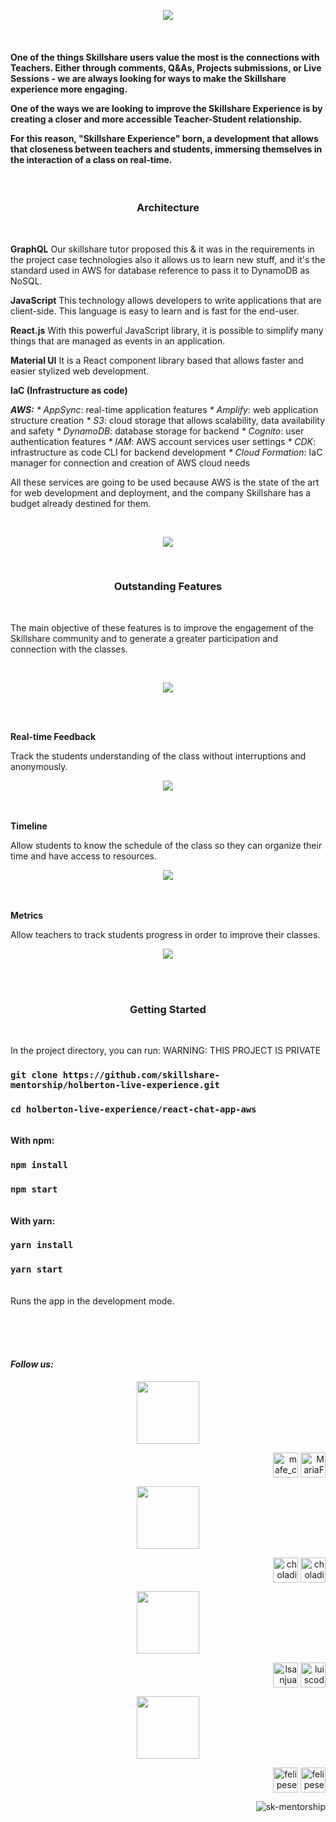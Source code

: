 <!-- Portada -->
<p align="center"><img src="https://github.com/felipeserna/Portfolio_Foundations/blob/main/react-chat-app-aws/src/img/cover_page_sk.png" /></p>
<br>

<!-- Presentación -->
<h4> One of the things Skillshare users value the most is the connections with Teachers. Either through comments, Q&As, Projects submissions, or Live Sessions - we are always looking for ways to make the Skillshare experience more engaging.

One of the ways we are looking to improve the Skillshare Experience is by creating a closer and more accessible Teacher-Student relationship.

For this reason, "Skillshare Experience" born, a development that allows that closeness between teachers and students, immersing themselves in the interaction of a class on real-time.</h4>
<br>

<!-- Architecture -->
<h3 align="center"><b>Architecture</b></h3>
<br>
<p> 
<b>GraphQL</b>
Our skillshare tutor proposed this & it was in the requirements in the project case technologies also it allows us to learn new stuff, and it's the standard used in AWS for database reference to pass it to DynamoDB as NoSQL.

<b>JavaScript</b>
This technology allows developers to write applications that are client-side. This language is easy to learn and is fast for the end-user.

<b>React.js</b>
With this powerful JavaScript library, it is possible to simplify many things that are managed as events in an application.

<b>Material UI</b>
It is a React component library based that allows faster and easier stylized web development.

<b>IaC (Infrastructure as code)</b>

<b><em>AWS:</em></b>
<em>* AppSync</em>: real-time application features
<em>* Amplify</em>: web application structure creation 
<em>* S3</em>: cloud storage that allows scalability, data availability and safety
<em>* DynamoDB</em>: database storage for backend
<em>* Cognito</em>: user authentication features
<em>* IAM</em>: AWS account services user settings
<em>* CDK</em>: infrastructure as code CLI for backend development
<em>* Cloud Formation</em>: IaC manager for connection and creation of AWS cloud needs

All these services are going to be used because AWS is the state of the art for web development and deployment, and the company Skillshare has a budget already destined for them.
</p>
<br>
<p align="center"><img src="https://github.com/felipeserna/Portfolio_Foundations/blob/main/react-chat-app-aws/src/img/architecture_sk.png" /></p>
<br>

<!-- Features -->
<h3 align="center"><b>Outstanding Features</b></h3>
<br>
<p>The main objective of these features is to improve the engagement of the Skillshare community and to generate a greater participation and connection with the classes.</p>
<br>
<p align="center"><img src="https://github.com/felipeserna/Portfolio_Foundations/blob/main/react-chat-app-aws/src/img/Capture_experience.png" /></p>
<br>
<br>
<p> 
<b>Real-time Feedback</b>

Track the students understanding of the class without interruptions and anonymously.
<br>
<p align="center"><img src="https://github.com/felipeserna/Portfolio_Foundations/blob/main/react-chat-app-aws/src/img/real_time.png" /></p>
<br>
<br>
<b>Timeline</b>
<br>

Allow students to know the schedule of the class so they can organize their time and have access to resources.
<br>
<p align="center"><img src="https://github.com/felipeserna/Portfolio_Foundations/blob/main/react-chat-app-aws/src/img/timeline.png" /></p>
<br>
<br>
<b>Metrics</b>

Allow teachers to track students progress in order to improve their classes.
</p>
<p align="center"><img src="https://github.com/felipeserna/Portfolio_Foundations/blob/main/react-chat-app-aws/src/img/metrics.png" /></p>
<br>
<br>
<!-- Installation -->
<h3 align="center"><b>Getting Started</b></h3>
<br>
<p>


In the project directory, you can run:
WARNING: THIS PROJECT IS PRIVATE

### `git clone https://github.com/skillshare-mentorship/holberton-live-experience.git`
### `cd holberton-live-experience/react-chat-app-aws`
<br>
<b>With npm:</b>

### `npm install`
### `npm start`
<br>
<b>With yarn:</b>

### `yarn install`
### `yarn start`
<br>
Runs the app in the development mode.<br />
</p>
<br>
<br>
<!-- Social Media -->
<h4><em><br>Follow us: </em></h4>
<!-- Mafe -->
<p align="center"><img src="https://github.com/felipeserna/Portfolio_Foundations/blob/main/react-chat-app-aws/src/img/mafe.jpg" width=100 height=100 /></p>
<p align="right"><a href="https://twitter.com/mafe_crespo" target="blank"><img align="center" src="https://github.com/mfcrespo/Github_profile/blob/master/images/logo_twitter.png" alt="mafe_crespo" height="40" width="40" /></a>
<a href="https://www.linkedin.com/in/mariafernandacrespo/" target="blank"><img align="center" src="https://github.com/mfcrespo/Github_profile/blob/master/images/logo_linkedin.png" alt="MariaFernandaCrespo" height="40" width="40" /></a>
</p>

<!-- Santi -->
<p align="center"><img src="https://github.com/felipeserna/Portfolio_Foundations/blob/main/react-chat-app-aws/src/img/santi.jpg" width=100 height=100 /></p>
<p align="right"><a href="https://twitter.com/choladito" target="blank"><img align="center" src="https://github.com/mfcrespo/Github_profile/blob/master/images/logo_twitter.png" alt="choladito" height="40" width="40" /></a>
<a href="https://www.linkedin.com/in/choladito/" target="blank"><img align="center" src="https://github.com/mfcrespo/Github_profile/blob/master/images/logo_linkedin.png" alt="choladito" height="40" width="40" /></a>
</p>

<!-- Luis -->
<p align="center"><img src="https://github.com/felipeserna/Portfolio_Foundations/blob/main/react-chat-app-aws/src/img/luis.jpg" width=100 height=100 /></p>
<p align="right"><a href="https://twitter.com/lsanjuan92" target="blank"><img align="center" src="https://github.com/mfcrespo/Github_profile/blob/master/images/logo_twitter.png" alt="lsanjuan92" height="40" width="40" /></a>
<a href="https://www.linkedin.com/in/luiscode92/" target="blank"><img align="center" src="https://github.com/mfcrespo/Github_profile/blob/master/images/logo_linkedin.png" alt="luiscode92" height="40" width="40" /></a>
</p>
<!-- Pipe -->
<p align="center"><img src="https://github.com/felipeserna/Portfolio_Foundations/blob/main/react-chat-app-aws/src/img/pipe.jpg" width=100 height=100 /></p>
<p align="right"><a href="https://twitter.com/felipesernabar1" target="blank"><img align="center" src="https://github.com/mfcrespo/Github_profile/blob/master/images/logo_twitter.png" alt="felipesernabar1" height="40" width="40" /></a>
<a href="https://www.linkedin.com/in/felipesernabarbosa/" target="blank"><img align="center" src="https://github.com/mfcrespo/Github_profile/blob/master/images/logo_linkedin.png" alt="felipesernabarbosa" height="40" width="40" /></a>


<!-- Contador de visitas -->
<p align="right"> <img src="https://komarev.com/ghpvc/?username=skillshare-mentorship&color=ff69b4" alt="sk-mentorship" /> </p>
